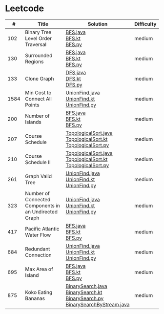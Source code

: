 # Leetcode
| # | Title | Solution | Difficulty |
| ------ | ------ | ------ | ------ |
| 102 | Binary Tree Level Order Traversal | [BFS.java](medium/102-Binary-Tree-Level-Order-Traversal/BFS.java)</br>[BFS.kt](medium/102-Binary-Tree-Level-Order-Traversal/BFS.kt)</br>[BFS.py](medium/102-Binary-Tree-Level-Order-Traversal/BFS.py) | medium | 
| 130 | Surrounded Regions | [BFS.java](medium/130-Surrounded-Regions/BFS.java)</br>[BFS.kt](medium/130-Surrounded-Regions/BFS.kt)</br>[BFS.py](medium/130-Surrounded-Regions/BFS.py) | medium | 
| 133 | Clone Graph | [DFS.java](medium/133-Clone-Graph/DFS.java)</br>[DFS.kt](medium/133-Clone-Graph/DFS.kt)</br>[DFS.py](medium/133-Clone-Graph/DFS.py) | medium | 
| 1584 | Min Cost to Connect All Points | [UnionFind.java](medium/1584-Min-Cost-to-Connect-All-Points/UnionFind.java)</br>[UnionFind.kt](medium/1584-Min-Cost-to-Connect-All-Points/UnionFind.kt)</br>[UnionFind.py](medium/1584-Min-Cost-to-Connect-All-Points/UnionFind.py) | medium | 
| 200 | Number of Islands | [BFS.java](medium/200-Number-of-Islands/BFS.java)</br>[BFS.kt](medium/200-Number-of-Islands/BFS.kt)</br>[BFS.py](medium/200-Number-of-Islands/BFS.py) | medium | 
| 207 | Course Schedule | [TopologicalSort.java](medium/207-Course-Schedule/TopologicalSort.java)</br>[TopologicalSort.kt](medium/207-Course-Schedule/TopologicalSort.kt)</br>[TopologicalSort.py](medium/207-Course-Schedule/TopologicalSort.py) | medium | 
| 210 | Course Schedule II | [TopologicalSort.java](medium/210-Course-Schedule-II/TopologicalSort.java)</br>[TopologicalSort.kt](medium/210-Course-Schedule-II/TopologicalSort.kt)</br>[TopologicalSort.py](medium/210-Course-Schedule-II/TopologicalSort.py) | medium | 
| 261 | Graph Valid Tree | [UnionFind.java](medium/261-Graph-Valid-Tree/UnionFind.java)</br>[UnionFind.kt](medium/261-Graph-Valid-Tree/UnionFind.kt)</br>[UnionFind.py](medium/261-Graph-Valid-Tree/UnionFind.py) | medium | 
| 323 | Number of Connected Components in an Undirected Graph | [UnionFind.java](medium/323-Number-of-Connected-Components-in-an-Undirected-Graph/UnionFind.java)</br>[UnionFind.kt](medium/323-Number-of-Connected-Components-in-an-Undirected-Graph/UnionFind.kt)</br>[UnionFind.py](medium/323-Number-of-Connected-Components-in-an-Undirected-Graph/UnionFind.py) | medium | 
| 417 | Pacific Atlantic Water Flow | [BFS.java](medium/417-Pacific-Atlantic-Water-Flow/BFS.java)</br>[BFS.kt](medium/417-Pacific-Atlantic-Water-Flow/BFS.kt)</br>[BFS.py](medium/417-Pacific-Atlantic-Water-Flow/BFS.py) | medium | 
| 684 | Redundant Connection | [UnionFind.java](medium/684-Redundant-Connection/UnionFind.java)</br>[UnionFind.kt](medium/684-Redundant-Connection/UnionFind.kt)</br>[UnionFind.py](medium/684-Redundant-Connection/UnionFind.py) | medium | 
| 695 | Max Area of Island | [BFS.java](medium/695-Max-Area-of-Island/BFS.java)</br>[BFS.kt](medium/695-Max-Area-of-Island/BFS.kt)</br>[BFS.py](medium/695-Max-Area-of-Island/BFS.py) | medium | 
| 875 | Koko Eating Bananas | [BinarySearch.java](medium/875-Koko-Eating-Bananas/BinarySearch.java)</br>[BinarySearch.kt](medium/875-Koko-Eating-Bananas/BinarySearch.kt)</br>[BinarySearch.py](medium/875-Koko-Eating-Bananas/BinarySearch.py)</br>[BinarySearchByStream.java](medium/875-Koko-Eating-Bananas/BinarySearchByStream.java) | medium | 
